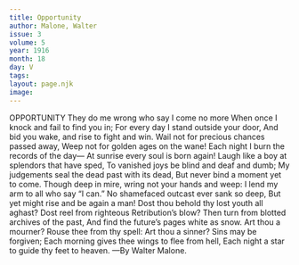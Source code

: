 ```yaml
---
title: Opportunity
author: Malone, Walter
issue: 3
volume: 5
year: 1916
month: 18
day: V
tags:
layout: page.njk
image:
---
```

OPPORTUNITY       They do me wrong who say I come no more    When once I knock and fail to find you in;    For every day I stand outside your door,    And bid you wake, and rise to fight and win.       Wail not for precious chances passed away,    Weep not for golden ages on the wane!    Each night I burn the records of the day—    At sunrise every soul is born again!       Laugh like a boy at splendors that have sped,    To vanished joys be blind and deaf and dumb;    My judgements seal the dead past with its dead,    But never bind a moment yet to come.       Though deep in mire, wring not your hands and weep:    I lend my arm to all who say “I can.”    No shamefaced outcast ever sank so deep,    But yet might rise and be again a man!       Dost thou behold thy lost youth all aghast?    Dost reel from righteous Retribution’s blow?    Then turn from blotted archives of the past,    And find the future’s pages white as snow.       Art thou a mourner? Rouse thee from thy spell:    Art thou a sinner? Sins may be forgiven;    Each morning gives thee wings to flee from hell,    Each night a star to guide thy feet to heaven.       —By Walter Malone.    




